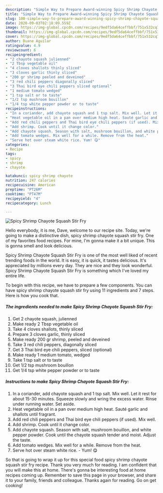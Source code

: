 ```yaml
---
description: "Simple Way to Prepare Award-winning Spicy Shrimp Chayote Squash Stir Fry"
title: "Simple Way to Prepare Award-winning Spicy Shrimp Chayote Squash Stir Fry"
slug: 100-simple-way-to-prepare-award-winning-spicy-shrimp-chayote-squash-stir-fry
date: 2020-09-03T02:18:09.559Z
image: https://img-global.cpcdn.com/recipes/9edf5da64ceffbbf/751x532cq70/spicy-shrimp-chayote-squash-stir-fry-recipe-main-photo.jpg
thumbnail: https://img-global.cpcdn.com/recipes/9edf5da64ceffbbf/751x532cq70/spicy-shrimp-chayote-squash-stir-fry-recipe-main-photo.jpg
cover: https://img-global.cpcdn.com/recipes/9edf5da64ceffbbf/751x532cq70/spicy-shrimp-chayote-squash-stir-fry-recipe-main-photo.jpg
author: Duane Aguilar
ratingvalue: 4.9
reviewcount: 6
recipeingredient:
- "2 chayote squash julienned"
- "2 Tbsp vegetable oil"
- "4 cloves shallots thinly sliced"
- "3 cloves garlic thinly sliced"
- "200 gr shrimp peeled and deveined"
- "3 red chili peppers diagonally sliced"
- "3 Thai bird eye chili peppers sliced optional"
- "1 medium tomato wedged"
- "1 tsp salt or to taste"
- "1/2 tsp mushroom bouillon"
- "1/4 tsp white pepper powder or to taste"
recipeinstructions:
- "In a coriander, add chayote squash and 1 tsp salt. Mix well. Let it rest for about 15-30 minutes. Squeeze slowly and wring the excess water. Rinse under running water. Set aside."
- "Heat vegetable oil in a pan over medium high heat. Sauté garlic and shallots until fragrant."
- "Add red chili peppers and Thai bird eye chili peppers (if used). Mix well."
- "Add shrimp. Cook until it change color."
- "Add chayote squash. Season with salt, mushroom bouillon, and white pepper powder. Cook until the chayote squash tender and moist. Adjust the taste."
- "Add tomato wedges. Mix well for a while. Remove from the heat."
- "Serve hot over steam white rice. Yum! 😋"
categories:
- Recipe
tags:
- spicy
- shrimp
- chayote

katakunci: spicy shrimp chayote 
nutrition: 247 calories
recipecuisine: American
preptime: "PT26M"
cooktime: "PT47M"
recipeyield: "4"
recipecategory: Lunch

---
```



![Spicy Shrimp Chayote Squash Stir Fry](https://img-global.cpcdn.com/recipes/9edf5da64ceffbbf/751x532cq70/spicy-shrimp-chayote-squash-stir-fry-recipe-main-photo.jpg)

Hello everybody, it is me, Dave, welcome to our recipe site. Today, we're going to make a distinctive dish, spicy shrimp chayote squash stir fry. One of my favorites food recipes. For mine, I'm gonna make it a bit unique. This is gonna smell and look delicious.



Spicy Shrimp Chayote Squash Stir Fry is one of the most well liked of recent trending foods in the world. It is easy, it is quick, it tastes delicious. It's appreciated by millions every day. They are nice and they look wonderful. Spicy Shrimp Chayote Squash Stir Fry is something which I've loved my entire life.


To begin with this recipe, we have to prepare a few components. You can have spicy shrimp chayote squash stir fry using 11 ingredients and 7 steps. Here is how you cook that.

<!--inarticleads1-->

##### The ingredients needed to make Spicy Shrimp Chayote Squash Stir Fry:

1. Get 2 chayote squash, julienned
1. Make ready 2 Tbsp vegetable oil
1. Take 4 cloves shallots, thinly sliced
1. Prepare 3 cloves garlic, thinly sliced
1. Make ready 200 gr shrimp, peeled and deveined
1. Take 3 red chili peppers, diagonally sliced
1. Get 3 Thai bird eye chili peppers, sliced (optional)
1. Make ready 1 medium tomato, wedged
1. Take 1 tsp salt or to taste
1. Get 1/2 tsp mushroom bouillon
1. Get 1/4 tsp white pepper powder or to taste




<!--inarticleads2-->

##### Instructions to make Spicy Shrimp Chayote Squash Stir Fry:

1. In a coriander, add chayote squash and 1 tsp salt. Mix well. Let it rest for about 15-30 minutes. Squeeze slowly and wring the excess water. Rinse under running water. Set aside.
1. Heat vegetable oil in a pan over medium high heat. Sauté garlic and shallots until fragrant.
1. Add red chili peppers and Thai bird eye chili peppers (if used). Mix well.
1. Add shrimp. Cook until it change color.
1. Add chayote squash. Season with salt, mushroom bouillon, and white pepper powder. Cook until the chayote squash tender and moist. Adjust the taste.
1. Add tomato wedges. Mix well for a while. Remove from the heat.
1. Serve hot over steam white rice. - Yum! 😋




So that is going to wrap it up for this special food spicy shrimp chayote squash stir fry recipe. Thank you very much for reading. I am confident that you will make this at home. There's gonna be interesting food at home recipes coming up. Remember to save this page in your browser, and share it to your family, friends and colleague. Thanks again for reading. Go on get cooking!
